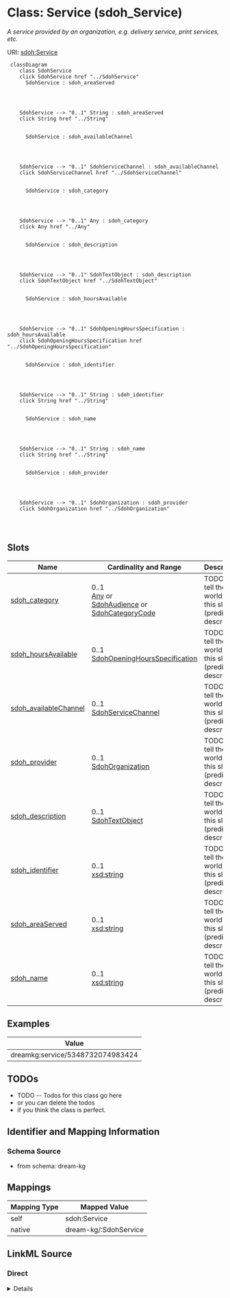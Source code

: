 

# Class: Service (sdoh_Service)


_A service provided by an organization, e.g. delivery service, print services, etc._





URI: [sdoh:Service](http://schema.org/Service)






```mermaid
 classDiagram
    class SdohService
    click SdohService href "../SdohService"
      SdohService : sdoh_areaServed
        
          
    
    
    SdohService --> "0..1" String : sdoh_areaServed
    click String href "../String"

        
      SdohService : sdoh_availableChannel
        
          
    
    
    SdohService --> "0..1" SdohServiceChannel : sdoh_availableChannel
    click SdohServiceChannel href "../SdohServiceChannel"

        
      SdohService : sdoh_category
        
          
    
    
    SdohService --> "0..1" Any : sdoh_category
    click Any href "../Any"

        
      SdohService : sdoh_description
        
          
    
    
    SdohService --> "0..1" SdohTextObject : sdoh_description
    click SdohTextObject href "../SdohTextObject"

        
      SdohService : sdoh_hoursAvailable
        
          
    
    
    SdohService --> "0..1" SdohOpeningHoursSpecification : sdoh_hoursAvailable
    click SdohOpeningHoursSpecification href "../SdohOpeningHoursSpecification"

        
      SdohService : sdoh_identifier
        
          
    
    
    SdohService --> "0..1" String : sdoh_identifier
    click String href "../String"

        
      SdohService : sdoh_name
        
          
    
    
    SdohService --> "0..1" String : sdoh_name
    click String href "../String"

        
      SdohService : sdoh_provider
        
          
    
    
    SdohService --> "0..1" SdohOrganization : sdoh_provider
    click SdohOrganization href "../SdohOrganization"

        
      
```




<!-- no inheritance hierarchy -->


## Slots

| Name | Cardinality and Range | Description | Inheritance |
| ---  | --- | --- | --- |
| [sdoh_category](../slots/sdoh_category.md) | 0..1 <br/> [Any](../classes/Any.md)&nbsp;or&nbsp;<br />[SdohAudience](../classes/SdohAudience.md)&nbsp;or&nbsp;<br />[SdohCategoryCode](../classes/SdohCategoryCode.md) | TODO -- tell the world what this slot (predicate) describes | direct |
| [sdoh_hoursAvailable](../slots/sdoh_hoursAvailable.md) | 0..1 <br/> [SdohOpeningHoursSpecification](../classes/SdohOpeningHoursSpecification.md) | TODO -- tell the world what this slot (predicate) describes | direct |
| [sdoh_availableChannel](../slots/sdoh_availableChannel.md) | 0..1 <br/> [SdohServiceChannel](../classes/SdohServiceChannel.md) | TODO -- tell the world what this slot (predicate) describes | direct |
| [sdoh_provider](../slots/sdoh_provider.md) | 0..1 <br/> [SdohOrganization](../classes/SdohOrganization.md) | TODO -- tell the world what this slot (predicate) describes | direct |
| [sdoh_description](../slots/sdoh_description.md) | 0..1 <br/> [SdohTextObject](../classes/SdohTextObject.md) | TODO -- tell the world what this slot (predicate) describes | direct |
| [sdoh_identifier](../slots/sdoh_identifier.md) | 0..1 <br/> [xsd:string](http://www.w3.org/2001/XMLSchema#string) | TODO -- tell the world what this slot (predicate) describes | direct |
| [sdoh_areaServed](../slots/sdoh_areaServed.md) | 0..1 <br/> [xsd:string](http://www.w3.org/2001/XMLSchema#string) | TODO -- tell the world what this slot (predicate) describes | direct |
| [sdoh_name](../slots/sdoh_name.md) | 0..1 <br/> [xsd:string](http://www.w3.org/2001/XMLSchema#string) | TODO -- tell the world what this slot (predicate) describes | direct |










## Examples

| Value |
| --- |
| dreamkg:service/5348732074983424 |

## TODOs

* TODO -- Todos for this class go here
* or you can delete the todos
* if you think the class is perfect.

## Identifier and Mapping Information







### Schema Source


* from schema: dream-kg




## Mappings

| Mapping Type | Mapped Value |
| ---  | ---  |
| self | sdoh:Service |
| native | dream-kg/:SdohService |







## LinkML Source

<!-- TODO: investigate https://stackoverflow.com/questions/37606292/how-to-create-tabbed-code-blocks-in-mkdocs-or-sphinx -->

### Direct

<details>
```yaml
name: sdoh_Service
description: A service provided by an organization, e.g. delivery service, print services,
  etc.
title: Service
todos:
- TODO -- Todos for this class go here
- or you can delete the todos
- if you think the class is perfect.
notes:
- There are 87 instances of this class.
examples:
- value: dreamkg:service/5348732074983424
from_schema: dream-kg
slots:
- sdoh_category
- sdoh_hoursAvailable
- sdoh_availableChannel
- sdoh_provider
- sdoh_description
- sdoh_identifier
- sdoh_areaServed
- sdoh_name
class_uri: sdoh:Service

```
</details>

### Induced

<details>
```yaml
name: sdoh_Service
description: A service provided by an organization, e.g. delivery service, print services,
  etc.
title: Service
todos:
- TODO -- Todos for this class go here
- or you can delete the todos
- if you think the class is perfect.
notes:
- There are 87 instances of this class.
examples:
- value: dreamkg:service/5348732074983424
from_schema: dream-kg
attributes:
  sdoh_category:
    name: sdoh_category
    description: TODO -- tell the world what this slot (predicate) describes.
    todos:
    - TODO -- Todos for this slot go here
    - or you can delete the todos
    - if you think the class is perfect.
    comments:
    - 539 occurrences with subject type sdoh_Service and object type sdoh_Audience.
    - 806 occurrences with subject type sdoh_Service and object type sdoh_CategoryCode.
    examples:
    - value: dreamkg:service/6032260047568896 sdoh:category dreamkg:category/audience/BenefitRecipients
    - value: dreamkg:service/5089660355477504 sdoh:category dreamkg:category/service/main/AdvocacyAndLegalAid
    from_schema: dream-kg
    rank: 1000
    slot_uri: sdoh:category
    alias: sdoh_category
    owner: sdoh_Service
    domain_of:
    - sdoh_Service
    range: Any
    any_of:
    - range: sdoh_Audience
    - range: sdoh_CategoryCode
  sdoh_hoursAvailable:
    name: sdoh_hoursAvailable
    description: TODO -- tell the world what this slot (predicate) describes.
    todos:
    - TODO -- Todos for this slot go here
    - or you can delete the todos
    - if you think the class is perfect.
    comments:
    - 609 occurrences with subject type sdoh_Service and object type sdoh_OpeningHoursSpecification.
    examples:
    - value: dreamkg:service/5181712996761600 sdoh:hoursAvailable dreamkg:service/hours/tuesday/5181712996761600
    from_schema: dream-kg
    rank: 1000
    slot_uri: sdoh:hoursAvailable
    alias: sdoh_hoursAvailable
    owner: sdoh_Service
    domain_of:
    - sdoh_Service
    range: sdoh_OpeningHoursSpecification
  sdoh_availableChannel:
    name: sdoh_availableChannel
    description: TODO -- tell the world what this slot (predicate) describes.
    todos:
    - TODO -- Todos for this slot go here
    - or you can delete the todos
    - if you think the class is perfect.
    comments:
    - 174 occurrences with subject type sdoh_Service and object type sdoh_ServiceChannel.
    examples:
    - value: dreamkg:service/5992920927698944 sdoh:availableChannel dreamkg:service/channel/P-5992920927698944
    from_schema: dream-kg
    rank: 1000
    slot_uri: sdoh:availableChannel
    alias: sdoh_availableChannel
    owner: sdoh_Service
    domain_of:
    - sdoh_Service
    range: sdoh_ServiceChannel
  sdoh_provider:
    name: sdoh_provider
    description: TODO -- tell the world what this slot (predicate) describes.
    todos:
    - TODO -- Todos for this slot go here
    - or you can delete the todos
    - if you think the class is perfect.
    comments:
    - 87 occurrences with subject type sdoh_Service and object type sdoh_Organization.
    examples:
    - value: dreamkg:service/4689179354857472 sdoh:provider dreamkg:service/provider/4689179354857472
    from_schema: dream-kg
    rank: 1000
    slot_uri: sdoh:provider
    alias: sdoh_provider
    owner: sdoh_Service
    domain_of:
    - sdoh_Service
    range: sdoh_Organization
  sdoh_description:
    name: sdoh_description
    description: TODO -- tell the world what this slot (predicate) describes.
    todos:
    - TODO -- Todos for this slot go here
    - or you can delete the todos
    - if you think the class is perfect.
    comments:
    - 87 occurrences with subject type sdoh_Service and object type sdoh_TextObject.
    examples:
    - value: dreamkg:service/4721819823112192 sdoh:description dreamkg:service/desc/4721819823112192
    from_schema: dream-kg
    rank: 1000
    slot_uri: sdoh:description
    alias: sdoh_description
    owner: sdoh_Service
    domain_of:
    - sdoh_Service
    range: sdoh_TextObject
  sdoh_identifier:
    name: sdoh_identifier
    description: TODO -- tell the world what this slot (predicate) describes.
    todos:
    - TODO -- Todos for this slot go here
    - or you can delete the todos
    - if you think the class is perfect.
    comments:
    - 39 occurrences with subject type sdoh_AdministrativeArea and object type string.
    - 87 occurrences with subject type sdoh_Service and object type string.
    examples:
    - value: dreamkg:zip/19050 sdoh:identifier 19050
    - value: dreamkg:service/5711255900520448 sdoh:identifier 5711255900520448
    from_schema: dream-kg
    rank: 1000
    slot_uri: sdoh:identifier
    alias: sdoh_identifier
    owner: sdoh_Service
    domain_of:
    - sdoh_AdministrativeArea
    - sdoh_Service
    range: string
  sdoh_areaServed:
    name: sdoh_areaServed
    description: TODO -- tell the world what this slot (predicate) describes.
    todos:
    - TODO -- Todos for this slot go here
    - or you can delete the todos
    - if you think the class is perfect.
    comments:
    - 87 occurrences with subject type sdoh_Service and object type string.
    examples:
    - value: 'dreamkg:service/5477271096786944 sdoh:areaServed This program covers
        residents of the following counties: Philadelphia County, PA.'
    from_schema: dream-kg
    rank: 1000
    slot_uri: sdoh:areaServed
    alias: sdoh_areaServed
    owner: sdoh_Service
    domain_of:
    - sdoh_Service
    range: string
  sdoh_name:
    name: sdoh_name
    description: TODO -- tell the world what this slot (predicate) describes.
    todos:
    - TODO -- Todos for this slot go here
    - or you can delete the todos
    - if you think the class is perfect.
    comments:
    - 89 occurrences with subject type sdoh_Organization and object type string.
    - 88 occurrences with subject type sdoh_Service and object type string.
    examples:
    - value: dreamkg:service/provider/5385341432496128 sdoh:name Better Living Center
    - value: dreamkg:service/4829363626049536 sdoh:name Adult Inpatient Mental Health
        Services
    from_schema: dream-kg
    rank: 1000
    slot_uri: sdoh:name
    alias: sdoh_name
    owner: sdoh_Service
    domain_of:
    - sdoh_Organization
    - sdoh_Service
    range: string
class_uri: sdoh:Service

```
</details>